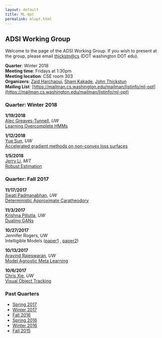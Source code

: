 ```yaml
---
layout: default
title: ML-Opt
permalink: mlopt.html
---
```


## ADSI Working Group

Welcome to the page of the ADSI Working Group. If you wish to present at the 
group, please email <thickstn@cs> (DOT washington DOT edu).

**Quarter**: Winter 2018  
**Meeting time**: Fridays at 1:30pm  
**Meeting location**: CSE room 303  
**Organizers**: [Zaid Harchaoui](http://faculty.washington.edu/zaid/), 
[Sham Kakade](https://homes.cs.washington.edu/~sham/), [John Thickstun](https://homes.cs.washington.edu/~thickstn/)  
**Mailing List**: [https://mailman.cs.washington.edu/mailman/listinfo/ml-opt](https://mailman.cs.washington.edu/mailman/listinfo/ml-opt)

### Quarter: Winter 2018

**1/19/2018**  
[Alec Greaves-Tunnell](https://www.stat.washington.edu/person/alexander-greaves-tunnell), _UW_  
[Learning Overcomplete HMMs](http://papers.nips.cc/paper/6695-learning-overcomplete-hmms.pdf)

**1/12/2018**  
[Yue Sun](https://www.linkedin.com/in/yue-sun-749492b7/), _UW_  
[Accelerated gradient methods on non-convex loss surfaces](https://arxiv.org/abs/1711.10456)

**1/5/2018**  
[Jerry Li](http://www.mit.edu/~jerryzli/), _MIT_  
[Robust Estimation](https://arxiv.org/abs/1703.00893)


### Quarter: Fall 2017

**11/17/2017**  
[Swati Padmanabhan](https://www.linkedin.com/in/swatipadmanabhan), _UW_  
[Deterministic Approximate Caratheodory](https://arxiv.org/abs/1512.08602)

**11/3/2017**  
[Krishna Pillutla](https://homes.cs.washington.edu/~pillutla/), _UW_  
[Dualing GANs](https://arxiv.org/abs/1706.06216)

**10/27/2017**  
Jennifer Rogers, _UW_  
Intelligible Models ([paper1](http://www.cs.cornell.edu/~yinlou/papers/lou-kdd12.pdf) ,
[paper2](http://www.cs.cornell.edu/~yinlou/papers/lou-kdd13.pdf))

**10/13/2017**  
[Aravind Rajeswaran](http://aravindr93.github.io), _UW_  
[Model Agnostic Meta Learning](https://arxiv.org/abs/1703.03400)

**10/6/2017**  
[Chris Xie](https://chrisdxie.github.io), _UW_  
[Visual Object Tracking](http://www.cvl.isy.liu.se/research/objrec/visualtracking/conttrack/C-COT_ECCV16.pdf)


### Past Quarters
* [Spring 2017](https://docs.google.com/document/d/1dMdIg192i8uHMxw_erc954aqEhqbowr3JVXVZVC-Efo)
* [Winter 2017](https://docs.google.com/document/d/1bT67E-BMNMStX0I1pWGCHlK2sR40MmHO78TAI9jg1nY)
* [Fall 2016](https://docs.google.com/document/d/1SM87FEkdUkJk0Ufj_vh9tkEbgdZfmx9CvLNhRdNL6dk)
* [Spring 2016](https://docs.google.com/document/d/1zmZbnWqCNjzkRFDTPmYOnCVAT41P7R31qflSX5gPKCM)
* [Winter 2016](https://docs.google.com/document/d/16rk0WETDL4cLWE8MphyJyJlgt3B7FBW1wc_STy2RgIE)
* [Fall 2015](https://docs.google.com/document/d/1kBxxzlCAK6guLhR04ceJQoDk2Jw-goHgFzagr2jGkpg)





